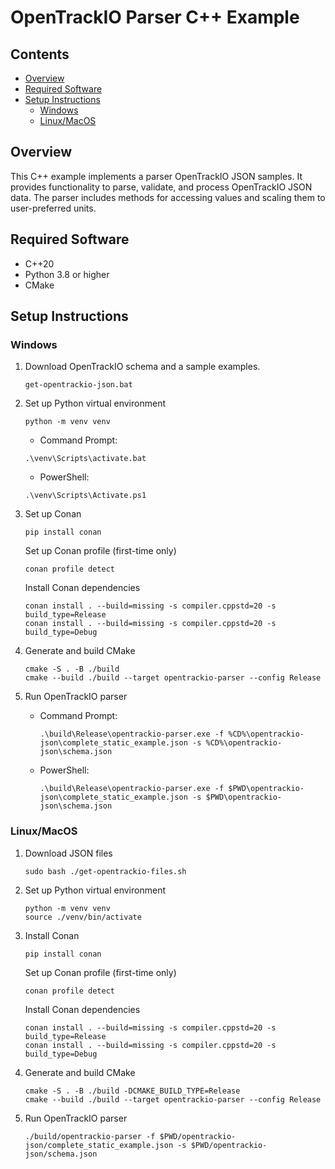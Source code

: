 # OpenTrackIO Parser C++ Example

## Contents

- [Overview](#overview)
- [Required Software](#required-software)
- [Setup Instructions](#setup-instructions)
    - [Windows](#windows)
    - [Linux/MacOS](#linuxmacos)

## Overview

This C++ example implements a parser OpenTrackIO JSON samples. It provides functionality to parse, validate,
and process OpenTrackIO JSON data. The parser includes methods for accessing values and scaling them to
user-preferred units.

## Required Software
- C++20
- Python 3.8 or higher
- CMake

## Setup Instructions

### Windows

1. Download OpenTrackIO schema and a sample examples.
   ```
   get-opentrackio-json.bat
   ```

2. Set up Python virtual environment
   ```
   python -m venv venv
   ```

   - Command Prompt:
   ```
   .\venv\Scripts\activate.bat
   ```

   - PowerShell:
   ```
   .\venv\Scripts\Activate.ps1
   ```

3. Set up Conan
   ```
   pip install conan
   ```
   
   Set up Conan profile (first-time only)
   ```
   conan profile detect
   ```

   Install Conan dependencies
   ```
   conan install . --build=missing -s compiler.cppstd=20 -s build_type=Release
   conan install . --build=missing -s compiler.cppstd=20 -s build_type=Debug
   ```

4. Generate and build CMake
   ```
   cmake -S . -B ./build
   cmake --build ./build --target opentrackio-parser --config Release
   ```

5. Run OpenTrackIO parser
    - Command Prompt:
      ```
      .\build\Release\opentrackio-parser.exe -f %CD%\opentrackio-json\complete_static_example.json -s %CD%\opentrackio-json\schema.json
      ```

    - PowerShell:
      ```
      .\build\Release\opentrackio-parser.exe -f $PWD\opentrackio-json\complete_static_example.json -s $PWD\opentrackio-json\schema.json
      ```

### Linux/MacOS

1. Download JSON files
   ```
   sudo bash ./get-opentrackio-files.sh
   ```

2. Set up Python virtual environment
   ```
   python -m venv venv
   source ./venv/bin/activate
   ```

3. Install Conan
   ```
   pip install conan
   ```

   Set up Conan profile (first-time only)
   ```
   conan profile detect
   ```

   Install Conan dependencies
   ```
   conan install . --build=missing -s compiler.cppstd=20 -s build_type=Release
   conan install . --build=missing -s compiler.cppstd=20 -s build_type=Debug
   ```

4. Generate and build CMake
   ```
   cmake -S . -B ./build -DCMAKE_BUILD_TYPE=Release
   cmake --build ./build --target opentrackio-parser --config Release
   ```

5. Run OpenTrackIO parser
   ```
   ./build/opentrackio-parser -f $PWD/opentrackio-json/complete_static_example.json -s $PWD/opentrackio-json/schema.json
   ```